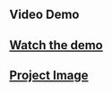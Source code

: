 ## Video Demo

## [Watch the demo](https://drive.google.com/file/d/1j0qWc1StAbmMxuoDfbKSVjj6_j3kUDh9/view?usp=sharing)

## [Project Image](https://github.com/Sidd444/Python-Projects/blob/main/Calculator%20using%20Tkinter/Screenshot%202025-01-04%20094904.png)
